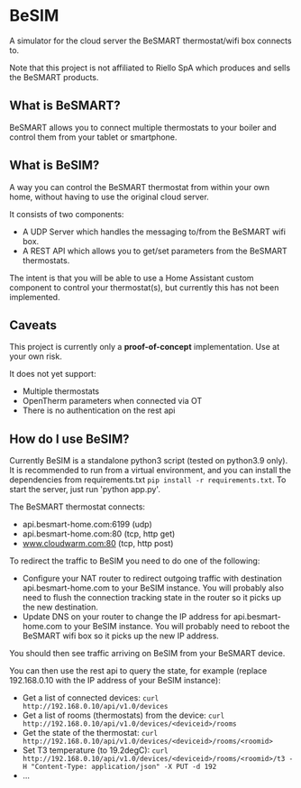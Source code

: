 # BeSIM

A simulator for the cloud server the BeSMART thermostat/wifi box connects to.

Note that this project is not affiliated to Riello SpA which produces and sells the BeSMART products.

## What is BeSMART?

BeSMART allows you to connect multiple thermostats to your boiler and control them from your tablet or smartphone.

## What is BeSIM?

A way you can control the BeSMART thermostat from within your own home, without having to use the original cloud server.

It consists of two components:
 - A UDP Server which handles the messaging to/from the BeSMART wifi box.
 - A REST API which allows you to get/set parameters from the BeSMART thermostats.

The intent is that you will be able to use a Home Assistant custom component to control your thermostat(s), but currently this has not been implemented.

## Caveats

This project is currently only a **proof-of-concept** implementation. Use at your own risk.

It does not yet support:
 - Multiple thermostats
 - OpenTherm parameters when connected via OT
 - There is no authentication on the rest api

## How do I use BeSIM?

Currently BeSIM is a standalone python3 script (tested on python3.9 only).
It is recommended to run from a virtual environment, and you can install the dependencies from requirements.txt `pip install -r requirements.txt`.
To start the server, just run 'python app.py'.

The BeSMART thermostat connects:
 - api.besmart-home.com:6199 (udp)
 - api.besmart-home.com:80 (tcp, http get)
 - www.cloudwarm.com:80 (tcp, http post)

To redirect the traffic to BeSIM you need to do one of the following:
 - Configure your NAT router to redirect outgoing traffic with destination api.besmart-home.com to your BeSIM instance. You will probably also need to flush the connection tracking state in the router so it picks up the new destination.
 - Update DNS on your router to change the IP address for api.besmart-home.com to your BeSIM instance. You will probably need to reboot the BeSMART wifi box so it picks up the new IP address.

You should then see traffic arriving on BeSIM from your BeSMART device.

You can then use the rest api to query the state, for example (replace 192.168.0.10 with the IP address of your BeSIM instance):
 - Get a list of connected devices: `curl http://192.168.0.10/api/v1.0/devices`
 - Get a list of rooms (thermostats) from the device: `curl http://192.168.0.10/api/v1.0/devices/<deviceid>/rooms`
 - Get the state of the thermostat: `curl http://192.168.0.10/api/v1.0/devices/<deviceid>/rooms/<roomid>`
 - Set T3 temperature (to 19.2degC): `curl http://192.168.0.10/api/v1.0/devices/<deviceid>/rooms/<roomid>/t3 -H "Content-Type: application/json" -X PUT -d 192`
 - ... 

